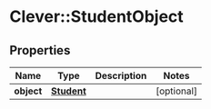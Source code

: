 # Clever::StudentObject

## Properties
Name | Type | Description | Notes
------------ | ------------- | ------------- | -------------
**object** | [**Student**](Student.md) |  | [optional] 

